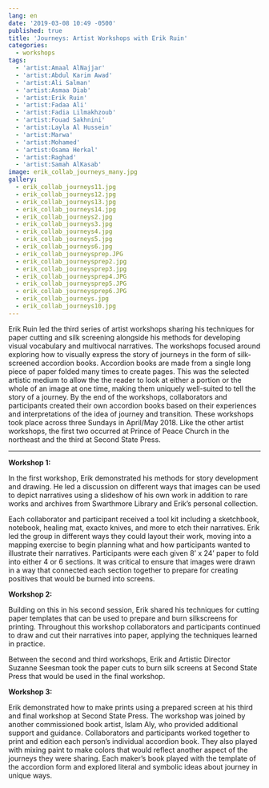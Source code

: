 ```yaml
---
lang: en
date: '2019-03-08 10:49 -0500'
published: true
title: 'Journeys: Artist Workshops with Erik Ruin'
categories:
  - workshops
tags:
  - 'artist:Amaal AlNajjar'
  - 'artist:Abdul Karim Awad'
  - 'artist:Ali Salman'
  - 'artist:Asmaa Diab'
  - 'artist:Erik Ruin'
  - 'artist:Fadaa Ali'
  - 'artist:Fadia Lilmakhzoub'
  - 'artist:Fouad Sakhnini'
  - 'artist:Layla Al Hussein'
  - 'artist:Marwa'
  - 'artist:Mohamed'
  - 'artist:Osama Herkal'
  - 'artist:Raghad'
  - 'artist:Samah AlKasab'
image: erik_collab_journeys_many.jpg
gallery:
  - erik_collab_journeys11.jpg
  - erik_collab_journeys12.jpg
  - erik_collab_journeys13.jpg
  - erik_collab_journeys14.jpg
  - erik_collab_journeys2.jpg
  - erik_collab_journeys3.jpg
  - erik_collab_journeys4.jpg
  - erik_collab_journeys5.jpg
  - erik_collab_journeys6.jpg
  - erik_collab_journeysprep.JPG
  - erik_collab_journeysprep2.jpg
  - erik_collab_journeysprep3.jpg
  - erik_collab_journeysprep4.JPG
  - erik_collab_journeysprep5.JPG
  - erik_collab_journeysprep6.JPG
  - erik_collab_journeys.jpg
  - erik_collab_journeys10.jpg
---
```

Erik Ruin led the third series of artist workshops sharing his techniques for paper cutting and silk screening alongside his methods for developing visual vocabulary and multivocal narratives.  The workshops focused around exploring how to visually express the story of journeys in the form of silk-screened accordion books. Accordion books are made from a single long piece of paper folded many times to create pages. This was the selected artistic medium to allow the the reader to look at either a portion or the whole of an image at one time, making them uniquely well-suited to tell the story of a journey. By the end of the workshops, collaborators and participants created their own accordion books based on their experiences and interpretations of the idea of journey and transition. These workshops took place across three Sundays in April/May 2018. Like the other artist workshops, the first two occurred at Prince of Peace Church in the northeast and the third at Second State Press.

<hr/>

**Workshop 1:**

In the first workshop, Erik demonstrated his methods for story development and drawing. He led a discussion on different ways that images can be used to depict narratives using a slideshow of his own work in addition to rare works and archives from Swarthmore Library and Erik’s personal collection.

Each collaborator and participant received a tool kit including a sketchbook, notebook, healing mat, exacto knives, and more to etch their narratives. Erik led the group in different ways they could layout their work, moving into a mapping exercise to begin planning what and how participants wanted to illustrate their narratives. Participants were each given 8’ x 24’ paper to fold into either 4 or 6 sections. It was critical to ensure that images were drawn in a way that connected each section together to prepare for creating positives that would be burned into screens. 

**Workshop 2:**

Building on this in his second session, Erik shared his techniques for cutting paper templates that can be used to prepare and burn silkscreens for printing. Throughout this workshop collaborators and participants continued to draw and cut their narratives into paper, applying the techniques learned in practice.  

Between the second and third workshops, Erik and Artistic Director Suzanne Seesman took the paper cuts to burn silk screens at Second State Press that would be used in the final workshop.

**Workshop 3:**

Erik demonstrated how to make prints using a prepared screen at his third and final workshop at Second State Press. The workshop was joined by another commissioned book artist, Islam Aly, who provided additional support and guidance. Collaborators and participants worked together to print and edition each person’s individual accordion book. They also played with mixing paint to make colors that would reflect another aspect of the journeys they were sharing. Each maker’s book played with the template of the accordion form and explored literal and symbolic ideas about journey in unique ways.
